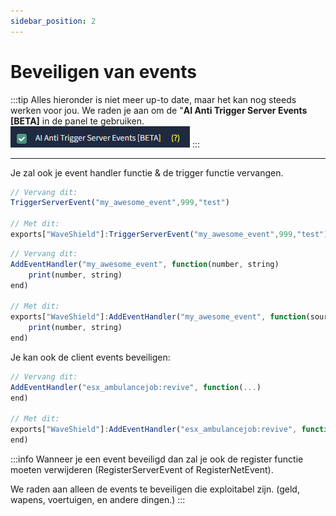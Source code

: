 ```yaml
---
sidebar_position: 2
---
```


# Beveiligen van events

:::tip
Alles hieronder is niet meer up-to date, maar het kan nog steeds werken voor jou. We raden je aan om de "<strong>AI Anti Trigger Server Events [BETA]</strong> in de panel te gebruiken.<br/>
![image](img/aitrigger.png)
:::

---

Je zal ook je event handler functie & de trigger functie vervangen.

```jsx title="client.lua"
// Vervang dit:
TriggerServerEvent("my_awesome_event",999,"test")

// Met dit:
exports["WaveShield"]:TriggerServerEvent("my_awesome_event",999,"test")
```

```jsx title="server.lua"
// Vervang dit:
AddEventHandler("my_awesome_event", function(number, string)
    print(number, string)
end)

// Met dit:
exports["WaveShield"]:AddEventHandler("my_awesome_event", function(source, number, string)
    print(number, string)
end)
```

Je kan ook de client events beveiligen:

```jsx title="client.lua"
// Vervang dit:
AddEventHandler("esx_ambulancejob:revive", function(...)
end)

// Met dit:
exports["WaveShield"]:AddEventHandler("esx_ambulancejob:revive", function(...)
end)
```

:::info
Wanneer je een event beveiligd dan zal je ook de register functie moeten verwijderen (RegisterServerEvent of RegisterNetEvent).

We raden aan alleen de events te beveiligen die exploitabel zijn. (geld, wapens, voertuigen, en andere dingen.)
:::
